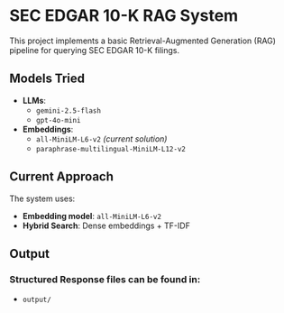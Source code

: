 # SEC EDGAR 10-K RAG System

This project implements a basic Retrieval-Augmented Generation (RAG) pipeline for querying SEC EDGAR 10-K filings.
 
## Models Tried
- **LLMs**: 
  - `gemini-2.5-flash`
  - `gpt-4o-mini`
- **Embeddings**:
  - `all-MiniLM-L6-v2` *(current solution)*
  - `paraphrase-multilingual-MiniLM-L12-v2`

## Current Approach
The system uses:
- **Embedding model**: `all-MiniLM-L6-v2`
- **Hybrid Search**: Dense embeddings + TF-IDF
  
## Output
### Structured Response files can be found in:
- `output/`

